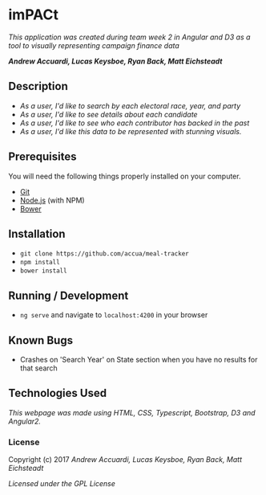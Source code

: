 # imPACt

_This application was created during team week 2 in Angular and D3 as a tool to visually representing campaign finance data_

_**Andrew Accuardi, Lucas Keysboe, Ryan Back, Matt Eichsteadt**_

## Description

* _As a user, I'd like to search by each electoral race, year, and party_
* _As a user, I'd like to see details about each candidate_
* _As a user, I'd like to see who each contributor has backed in the past_
* _As a user, I'd like this data to be represented with stunning visuals._

## Prerequisites

You will need the following things properly installed on your computer.

* [Git](http://git-scm.com/)
* [Node.js](http://nodejs.org/) (with NPM)
* [Bower](http://bower.io/)

## Installation

* `git clone https://github.com/accua/meal-tracker`
* `npm install`
* `bower install`

## Running / Development

* `ng serve` and navigate to `localhost:4200` in your browser

## Known Bugs
* Crashes on 'Search Year' on State section when you have no results for that search

## Technologies Used

_This webpage was made using HTML, CSS, Typescript, Bootstrap, D3 and Angular2._

### License

Copyright (c) 2017 _Andrew Accuardi, Lucas Keysboe, Ryan Back, Matt Eichsteadt_

*Licensed under the GPL License*
